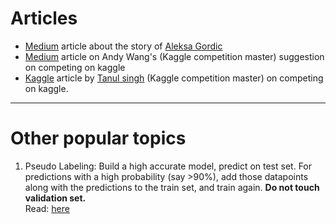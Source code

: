 # Articles

- [Medium](https://gordicaleksa.medium.com/how-i-got-a-job-at-deepmind-as-a-research-engineer-without-a-machine-learning-degree-1a45f2a781de) article about the story of [Aleksa Gordic](https://www.linkedin.com/in/aleksagordic?miniProfileUrn=urn%3Ali%3Afs_miniProfile%3AACoAACYdwKsB9_xmm5toYADSzYyGuIusSRinIsQ&lipi=urn%3Ali%3Apage%3Ad_flagship3_detail_base%3BJxNQXOXGTYCLEXUH4wJmJw%3D%3D)
- [Medium](https://towardsdatascience.com/my-journey-to-kaggle-master-at-the-age-of-14-e2c42b19c6f7) article on Andy Wang's (Kaggle competition master) suggestion on competing on kaggle
- [Kaggle](https://www.kaggle.com/tanulsingh077/tackling-any-kaggle-competition-the-noob-s-way) article by [Tanul singh](https://www.kaggle.com/tanulsingh077) (Kaggle competition master) on competing on kaggle.


<hr>

# Other popular topics
1. Pseudo Labeling:
Build a high accurate model, predict on test set. For predictions with a high probability (say >90%), add those datapoints along with the predictions to the train set, and train again. <strong>Do not touch validation set.</strong>                              
Read: [here](https://www.kaggle.com/c/jigsaw-toxic-comment-classification-challenge/discussion/52557#299825)
